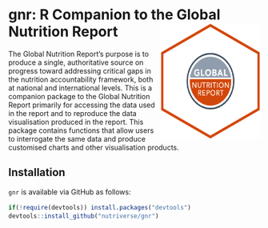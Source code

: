 
<!-- README.md is generated from README.Rmd. Please edit that file -->

# gnr: R Companion to the Global Nutrition Report <img src="man/figures/gnr.png" width="200px" align="right" />

<!-- badges: start -->

<!-- badges: end -->

The Global Nutrition Report’s purpose is to produce a single,
authoritative source on progress toward addressing critical gaps in the
nutrition accountability framework, both at national and international
levels. This is a companion package to the Global Nutrition Report
primarily for accessing the data used in the report and to reproduce the
data visualisation produced in the report. This package contains
functions that allow users to interrogate the same data and produce
customised charts and other visualisation products.

## Installation

`gnr` is available via GitHub as follows:

``` r
if(!require(devtools)) install.packages("devtools")
devtools::install_github("nutriverse/gnr")
```
